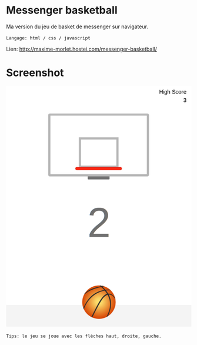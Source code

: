 # Messenger basketball

Ma version du jeu de basket de messenger sur navigateur.

    Langage: html / css / javascript
    
Lien: http://maxime-morlet.hostei.com/messenger-basketball/

# Screenshot 

![Alt text](/Screenshot/screenshot.png?raw=true "Basketball game")

    Tips: le jeu se joue avec les flèches haut, droite, gauche.
